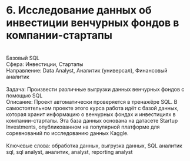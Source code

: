 # 6. Исследование данных об инвестиции венчурных фондов в компании-стартапы	
<br>Базовый SQL	
<br>Сфера: Инвестиции, Стартапы	
<br>Направление: Data Analyst, Аналитик (универсал), Финансовый аналитик	
<br>Задача: Произвести различные выгрузки данных венчурных фондов с помощью SQL	
<br>Описание: Проект автоматически проверяется в тренажёре SQL. В самостоятельном проекте этого курса работа идёт с базой данных, которая хранит информацию о венчурных фондах и инвестициях в компании-стартапы. Эта база данных основана на датасете Startup Investments, опубликованном на популярной платформе для соревнований по исследованию данных Kaggle.	
<br>Ключевые слова: обработка данных, выгрузка данных, SQL	аналитик sql, sql analyst, аналитик, analyst, reporting analyst
